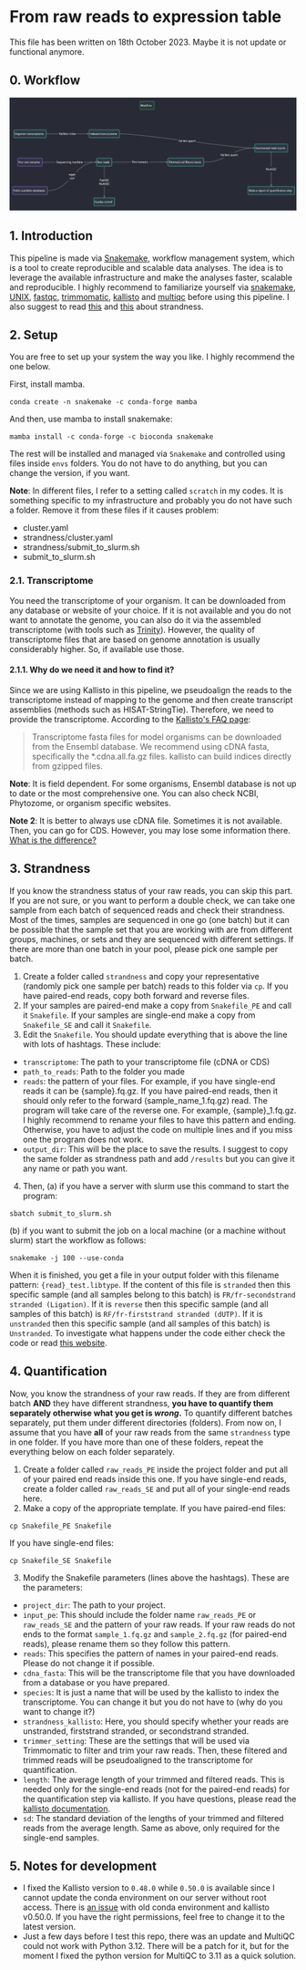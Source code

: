# From raw reads to expression table
This file has been written on 18th October 2023. Maybe it is not update or functional anymore.

## 0. Workflow

![flowchart](workflow.png)

## 1. Introduction

This pipeline is made via [Snakemake](https://snakemake.readthedocs.io/en/stable/), workflow management system, which is a tool to create reproducible and scalable data analyses. The idea is to leverage the available infrastructure and make the analyses faster, scalable and reproducible. I highly recommend to familiarize yourself via [snakemake](https://snakemake.readthedocs.io/en/stable/tutorial/tutorial.html), [UNIX](https://swcarpentry.github.io/shell-novice/), [fastqc](https://www.bioinformatics.babraham.ac.uk/projects/fastqc/), [trimmomatic](https://github.com/usadellab/Trimmomatic), [kallisto](https://pachterlab.github.io/kallisto/) and [multiqc](https://multiqc.info/) before using this pipeline. I also suggest to read [this](https://rnabio.org/module-09-appendix/0009/12/01/StrandSettings/) and [this](https://littlebitofdata.com/en/2017/08/strandness_in_rnaseq/) about strandness.

## 2. Setup

You are free to set up your system the way you like. I highly recommend the one below.

First, install mamba.
```
conda create -n snakemake -c conda-forge mamba
```
And then, use mamba to install snakemake:
```
mamba install -c conda-forge -c bioconda snakemake
```
The rest will be installed and managed via `Snakemake` and controlled using files inside `envs` folders. You do not have to do anything, but you can change the version, if you want.

**Note**: In different files, I refer to a setting called `scratch` in my codes. It is something specific to my infrastructure and probably you do not have such a folder. Remove it from these files if it causes problem:
- cluster.yaml
- strandness/cluster.yaml
- strandness/submit_to_slurm.sh
- submit_to_slurm.sh

### 2.1. Transcriptome 
You need the transcriptome of your organism. It can be downloaded from any database or website of your choice. If it is not available and you do not want to annotate the genome, you can also do it via the assembled transcriptome (with tools such as [Trinity](https://github.com/trinityrnaseq/trinityrnaseq/wiki)). However, the quality of transcriptome files that are based on genome annotation is usually considerably higher. So, if available use those.

#### 2.1.1. Why do we need it and how to find it?

Since we are using Kallisto in this pipeline, we pseudoalign the reads to the transcriptome instead of mapping to the genome and then create transcript assemblies (methods such as HISAT-StringTie). Therefore, we need to provide the transcriptome. According to the [Kallisto's FAQ page](https://pachterlab.github.io/kallisto/faq):

> Transcriptome fasta files for model organisms can be downloaded from the Ensembl database. We recommend using cDNA fasta, specifically the *.cdna.all.fa.gz files. kallisto can build indices directly from gzipped files.

**Note**: It is field dependent. For some organisms, Ensembl database is not up to date or the most comprehensive one. You can also check NCBI, Phytozome, or organism specific websites.

**Note 2**: It is better to always use cDNA file. Sometimes it is not available. Then, you can go for CDS. However, you may lose some information there. [What is the difference?](https://biology.stackexchange.com/questions/11377/difference-between-cds-and-cdna)

## 3. Strandness

If you know the strandness status of your raw reads, you can skip this part. If you are not sure, or you want to perform a double check, we can take one sample from each batch of sequenced reads and check their strandness. Most of the times, samples are sequenced in one go (one batch) but it can be possible that the sample set that you are working with are from different groups, machines, or sets and they are sequenced with different settings. If there are more than one batch in your pool, please pick one sample per batch.

1. Create a folder called `strandness` and copy your representative (randomly pick one sample per batch) reads to this folder via `cp`. If you have paired-end reads, copy both forward and reverse files.
2. If your samples are paired-end make a copy from `Snakefile_PE` and call it `Snakefile`. If your samples are single-end make a copy from `Snakefile_SE` and call it `Snakefile`.
3. Edit the `Snakefile`. You should update everything that is above the line with lots of hashtags. These include:
- `transcriptome`: The path to your transcriptome file (cDNA or CDS)
- `path_to_reads`: Path to the folder you made
- `reads`: the pattern of your files. For example, if you have single-end reads it can be {sample}.fq.gz. If you have paired-end reads, then it should only refer to the forward (sample_name_1.fq.gz) read. The program will take care of the reverse one. For example, {sample}_1.fq.gz. I highly recommend to rename your files to have this pattern and ending. Otherwise, you have to adjust the code on multiple lines and if you miss one the program does not work.
- `output_dir`: This will be the place to save the results. I suggest to copy the same folder as strandness path and add `/results` but you can give it any name or path you want.
4. Then,
(a) if you have a server with slurm use this command to start the program:
```
sbatch submit_to_slurm.sh
```
(b) if you want to submit the job on a local machine (or a machine without slurm) start the workflow as follows:
```
snakemake -j 100 --use-conda
```

When it is finished, you get a file in your output folder with this filename pattern: `{read}_test.libtype`. If the content of this file is `stranded` then this specific sample (and all samples belong to this batch) is `FR/fr-secondstrand stranded (Ligation)`. If it is `reverse` then this specific sample (and all samples of this batch) is `RF/fr-firststrand stranded (dUTP)`. If it is `unstranded` then this specific sample (and all samples of this batch) is `Unstranded`. To investigate what happens under the code either check the code or read [this website](https://littlebitofdata.com/en/2017/08/strandness_in_rnaseq/).

## 4. Quantification

Now, you know the strandness of your raw reads. If they are from different batch **AND** they have different strandness, **you have to quantify them separately otherwise what you get is _wrong_.** To quantify different batches separately, put them under different directories (folders). From now on, I assume that you have **all** of your raw reads from the same `strandness` type in one folder. If you have more than one of these folders, repeat the everything below on each folder separately.

1. Create a folder called `raw_reads_PE` inside the project folder and put all of your paired end reads inside this one. If you have single-end reads, create a folder called `raw_reads_SE` and put all of your single-end reads here.
2. Make a copy of the appropriate template. If you have paired-end files:
```
cp Snakefile_PE Snakefile
```
If you have single-end files:
```
cp Snakefile_SE Snakefile
```
3. Modify the Snakefile parameters (lines above the hashtags). These are the parameters:
- `project_dir`: The path to your project.
- `input_pe`: This should include the folder name `raw_reads_PE` or `raw_reads_SE` and the pattern of your raw reads. If your raw reads do not ends to the format `sample_1.fq.gz` and `sample_2.fq.gz` (for paired-end reads), please rename them so they follow this pattern.
- `reads`: This specifies the pattern of names in your paired-end reads. Please do not change it if possible. 
- `cdna_fasta`: This will be the transcriptome file that you have downloaded from a database or you have prepared.
- `species`: It is just a name that will be used by the kallisto to index the transcriptome. You can change it but you do not have to (why do you want to change it?)
- `strandness_kallisto`: Here, you should specify whether your reads are unstranded, firststrand stranded, or secondstrand stranded.
- `trimmer_setting`: These are the settings that will be used via Trimmomatic to filter and trim your raw reads. Then, these filtered and trimmed reads will be pseudoaligned to the transcriptome for quantification.
- `length`: The average length of your trimmed and filtered reads. This is needed only for the single-end reads (not for the paired-end reads) for the quantification step via kallisto. If you have questions, please read the [kallisto documentation](https://pachterlab.github.io/kallisto/manual).
- `sd`: The standard deviation of the lengths of your trimmed and filtered reads from the average length. Same as above, only required for the single-end samples.
 
## 5. Notes for development

- I fixed the Kallisto version to `0.48.0` while `0.50.0` is available since I cannot update the conda environment on our server without root access. There is [an issue](https://github.com/pachterlab/kallisto/issues/399) with old conda environment and kallisto v0.50.0. If you have the right permissions, feel free to change it to the latest version.
- Just a few days before I test this repo, there was an update and MultiQC could not work with Python 3.12. There will be a patch for it, but for the moment I fixed the python version for MultiQC to 3.11 as a quick solution.
